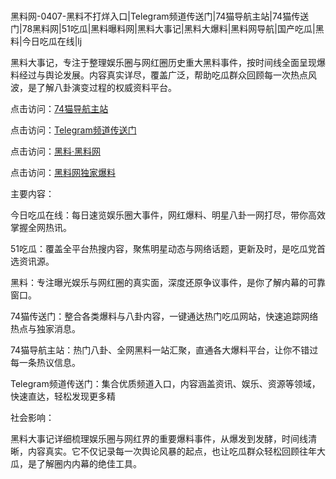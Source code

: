 #
黑料网-0407-黑料不打烊入口|Telegram频道传送门|74猫导航主站|74猫传送门|78黑料网|51吃瓜|黑料曝料网|黑料大事记|黑料大爆料|黑料网导航|国产吃瓜|黑料|今日吃瓜在线|lj

黑料大事记，专注于整理娱乐圈与网红圈历史重大黑料事件，按时间线全面呈现爆料经过与舆论发展。内容真实详尽，覆盖广泛，帮助吃瓜群众回顾每一次热点风波，是了解八卦演变过程的权威资料平台。


点击访问：<a href="https://74mao.com/">74猫导航主站</a>

点击访问：<a href="https://74mao.com/">Telegram频道传送门</a>

点击访问：<a href="https://jha.pages.dev/">黑料·黑料网</a>

点击访问：<a href="https://haef.pages.dev/">黑料网独家爆料</a>


主要内容：

今日吃瓜在线：每日速览娱乐圈大事件，网红爆料、明星八卦一网打尽，带你高效掌握全网热讯。

51吃瓜：覆盖全平台热搜内容，聚焦明星动态与网络话题，更新及时，是吃瓜党首选资讯源。

黑料：专注曝光娱乐与网红圈的真实面，深度还原争议事件，是你了解内幕的可靠窗口。

74猫传送门：整合各类爆料与八卦内容，一键通达热门吃瓜网站，快速追踪网络热点与独家消息。

74猫导航主站：热门八卦、全网黑料一站汇聚，直通各大爆料平台，让你不错过每一条热议信息。

Telegram频道传送门：集合优质频道入口，内容涵盖资讯、娱乐、资源等领域，快速直达，轻松发现更多精

社会影响：

黑料大事记详细梳理娱乐圈与网红界的重要爆料事件，从爆发到发酵，时间线清晰，内容真实。它不仅记录每一次舆论风暴的起点，也让吃瓜群众轻松回顾往年大瓜，是了解圈内内幕的绝佳工具。

<span style="display:none;">[Canonical link](）</span>
